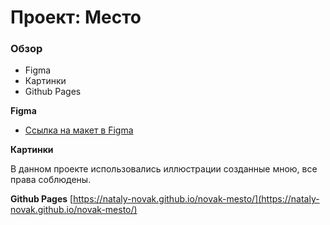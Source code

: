 # Проект: Место

### Обзор

* Figma
* Картинки
* Github Pages

**Figma**

* [Ссылка на макет в Figma](https://www.figma.com/file/2cn9N9jSkmxD84oJik7xL7/JavaScript.-Sprint-4?node-id=0%3A1)

**Картинки**

В данном проекте использовались иллюстрации созданные мною, все права соблюдены.

**Github Pages**
[https://nataly-novak.github.io/novak-mesto/](https://nataly-novak.github.io/novak-mesto/)
